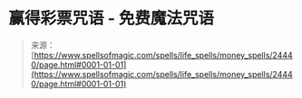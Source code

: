 <!--yml

category: 未分类

date: 2024-06-12 19:10:19

-->

# 赢得彩票咒语 - 免费魔法咒语

> 来源：[https://www.spellsofmagic.com/spells/life_spells/money_spells/24440/page.html#0001-01-01](https://www.spellsofmagic.com/spells/life_spells/money_spells/24440/page.html#0001-01-01)

